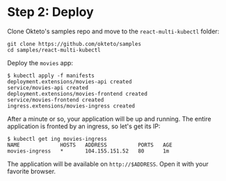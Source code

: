 # Step 2: Deploy

Clone Okteto's samples repo and move to the `react-multi-kubectl` folder:
```terminal
git clone https://github.com/okteto/samples
cd samples/react-multi-kubectl
```

Deploy the `movies` app:
```terminal
$ kubectl apply -f manifests
deployment.extensions/movies-api created
service/movies-api created
deployment.extensions/movies-frontend created
service/movies-frontend created
ingress.extensions/movies-ingress created
```

After a minute or so, your application will be up and running. The entire application is fronted by an ingress, so let's get its IP:
```terminal
$ kubectl get ing movies-ingress
NAME             HOSTS   ADDRESS          PORTS   AGE
movies-ingress   *       104.155.151.52   80      1m
```

The application will be available on `http://$ADDRESS`. Open it with your favorite browser. 